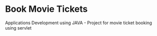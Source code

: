 # Book Movie Tickets
Applications Development using JAVA - Project for movie ticket booking using servlet
